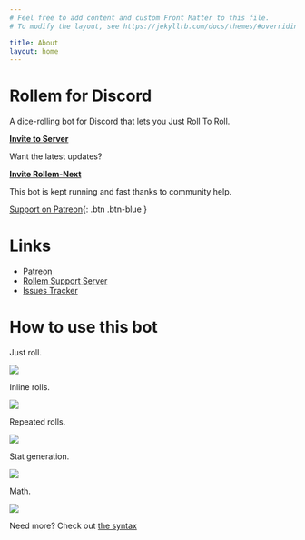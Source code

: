 ```yaml
---
# Feel free to add content and custom Front Matter to this file.
# To modify the layout, see https://jekyllrb.com/docs/themes/#overriding-theme-defaults

title: About
layout: home
---
```

# Rollem for Discord
A dice-rolling bot for Discord that lets you Just Roll To Roll.

[**Invite to Server**](/invite/ "color:primary")

Want the latest updates?

[**Invite Rollem-Next**](/invite/next/ "color:secondary")

This bot is kept running and fast thanks to community help.

[Support on Patreon](https://patreon.com/david_does){: .btn .btn-blue }

# Links

* [Patreon](https://patreon.com/david_does)
* [Rollem Support Server](https://discord.gg/VhYX9u7)
* [Issues Tracker](https://github.com/lemtzas/rollem-discord/issues)

# How to use this bot

Just roll.

![](assets/just-roll.png)

Inline rolls.

![](assets/inline-rolls.png)

Repeated rolls.

![](assets/repeated-rolls.png)

Stat generation.

![](assets/stat-generation.png)

Math.

![](assets/math.png)

Need more? Check out [the syntax](./syntax)
